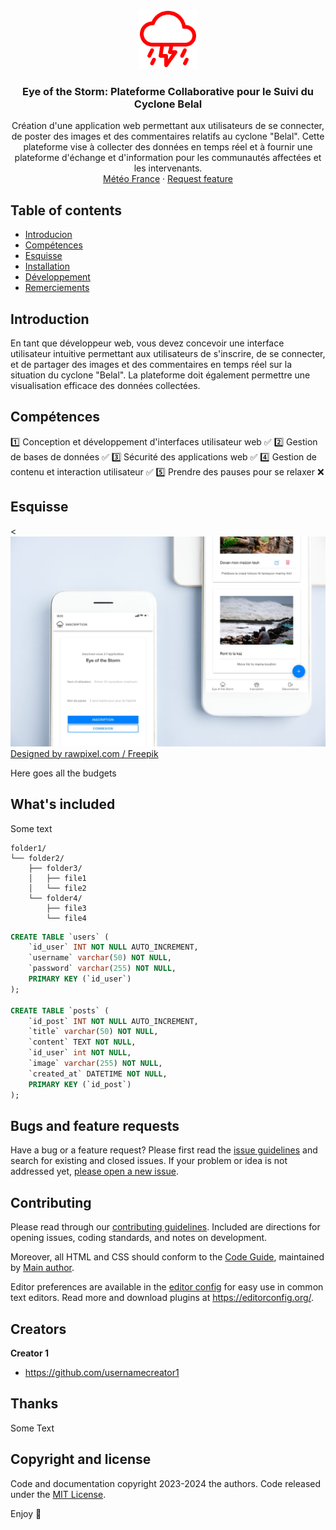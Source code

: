 <p align="center">
  <a href="https://github.com/jerem-point-re/eyeOfTheStormMVC/">
    <img src="logo.svg" alt="Logo" width=96 height=96>
  </a>

  <h3 align="center">
	  Eye of the Storm: Plateforme Collaborative pour le Suivi du Cyclone Belal
  </h3>

  <p align="center">
	  Création d'une application web permettant aux utilisateurs de se connecter, de poster des images et des commentaires relatifs au cyclone "Belal". Cette plateforme vise à collecter des données en temps réel et à fournir une plateforme d'échange et d'information pour les communautés affectées et les intervenants.
    <br>
    <a href="https://meteofrance.re/fr/cyclone">Météo France</a>
    ·
    <a href="https://regionreunion.com/">Request feature</a>
  </p>
</p>


## Table of contents

- [Introducion](#Introduction)
- [Compétences](#Compétences)
- [Esquisse](#Esquisse)
- [Installation](#Installation)
- [Développement](#Développement)
- [Remerciements](#Remerciements)


## Introduction

En tant que développeur web, vous devez concevoir une interface utilisateur intuitive permettant aux utilisateurs de s'inscrire, de se connecter, et de partager des images et des commentaires en temps réel sur la situation du cyclone "Belal". La plateforme doit également permettre une visualisation efficace des données collectées.


## Compétences

1️⃣ Conception et développement d'interfaces utilisateur web   ✅
2️⃣ Gestion de bases de données                                ✅
3️⃣ Sécurité des applications web                              ✅
4️⃣ Gestion de contenu et interaction utilisateur              ✅
5️⃣ Prendre des pauses pour se relaxer                         ❌

## Esquisse

<![MockUp](mockup.jpg)
<a href="http://www.freepik.com">Designed by rawpixel.com / Freepik</a>

Here goes all the budgets

## What's included

Some text

```text
folder1/
└── folder2/
    ├── folder3/
    │   ├── file1
    │   └── file2
    └── folder4/
        ├── file3
        └── file4
```

```sql
CREATE TABLE `users` (
	`id_user` INT NOT NULL AUTO_INCREMENT,
	`username` varchar(50) NOT NULL,
	`password` varchar(255) NOT NULL,
	PRIMARY KEY (`id_user`)
);

CREATE TABLE `posts` (
	`id_post` INT NOT NULL AUTO_INCREMENT,
	`title` varchar(50) NOT NULL,
	`content` TEXT NOT NULL,
	`id_user` int NOT NULL,
	`image` varchar(255) NOT NULL,
	`created_at` DATETIME NOT NULL,
	PRIMARY KEY (`id_post`)
);
```

## Bugs and feature requests

Have a bug or a feature request? Please first read the [issue guidelines](https://reponame/blob/master/CONTRIBUTING.md) and search for existing and closed issues. If your problem or idea is not addressed yet, [please open a new issue](https://reponame/issues/new).

## Contributing

Please read through our [contributing guidelines](https://reponame/blob/master/CONTRIBUTING.md). Included are directions for opening issues, coding standards, and notes on development.

Moreover, all HTML and CSS should conform to the [Code Guide](https://github.com/mdo/code-guide), maintained by [Main author](https://github.com/usernamemainauthor).

Editor preferences are available in the [editor config](https://reponame/blob/master/.editorconfig) for easy use in common text editors. Read more and download plugins at <https://editorconfig.org/>.

## Creators

**Creator 1**

- <https://github.com/usernamecreator1>

## Thanks

Some Text

## Copyright and license

Code and documentation copyright 2023-2024 the authors. Code released under the [MIT License](https://reponame/blob/master/LICENSE).

Enjoy :metal:
